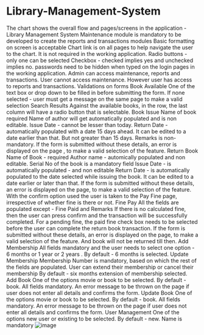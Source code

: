 # Library-Management-System
The chart shows the overall flow and pages/screens in the application - Library Management System
Maintenance module is mandatory to be developed to create the reports and transactions modules
Basic formatting on screen is acceptable 
Chart link is on all pages to help navigate the user to the chart. It is not required in the working application.
Radio buttons - only one can be selected
Checkbox - checked implies yes and unchecked implies no.
passwords need to be hidden when typed on the login pages in the working application.
Admin can access maintenance, reports and transactions.
User cannot access maintenance. However user has access to reports and transactions.
Validations on forms
Book Available
One of the text box or drop down to be filled in before submitting the form.
If none selected - user must get a message on the same page to make a valid selection
Search Results 
Against the available books, in the row, the last column will have a radio button that is selectable. 
Book Issue
Name of book required
Name of author will get automatically populated and is non editable.
Issue Date - cannot be lesser than today.
Return Date - automatically populated with a date 15 days ahead. It can be edited to a date earlier than that. But not greater than 15 days.
Remarks is non-mandatory.
If the form is submitted without these details, an error is displayed on the page , to make a valid selection of the feature.
Return Book
Name of Book - required
Author name - automically populated and non editable.
Serial No of the book is a mandatory field
Issue Date - is automatically populated - and non editable
Return Date - is automatically populated to the date selected while issuing the book. It can be edited to a date earlier or later than that.
If the form is submitted without these details, an error is displayed on the page, to make a valid selection of the feature.
With the confirm option used the user is taken to the Pay Fine page, irrespective of whether fine is there or not. 
Fine Pay
All the fields are populated except - Fine Paid and Remarks
If there is no calculated fine, then the user can press confirm and the transaction will be successfully completed.
For a pending fine, the paid fine check box needs to be selected before the user can complete the return book transaction.
If the form is submitted without these details, an error is displayed on the page, to make a valid selection of the feature. And book will not be returned till then.
Add Membership
All fields mandatory and the user needs to select one option - 6 months or 1 year or 2 years . By default - 6 months is selected.
Update Membership
Membership Number is mandatory, based on which the rest of the fields are populated. User can extend their membership or cancel their membership
By default - six months extension of membership selected.
Add Book
One of the options movie or book to be selected. By default - book.
All fields mandatory.
An error message to be thrown on the page if user does not enter all details and confirms the form.
Update Book
One of the options movie or book to be selected. By default - book.
All fields mandatory.
An error message to be thrown on the page if user does not enter all details and confirms the form.
User Management
One of the options new user or existing to be selected. By default - new.
Name is mandatory
![image](https://github.com/user-attachments/assets/019fdcaf-7206-4be3-b2d8-6768a5cb23bf)
